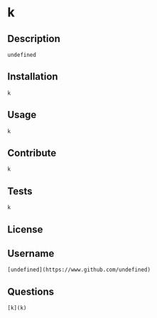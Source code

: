 # k
  ## Description
    undefined
  ## Installation
    k
  ## Usage
    k
  ## Contribute
    k
  ## Tests
    k
  ## License
  ## Username
    [undefined](https://www.github.com/undefined)
  ## Questions
    [k](k)
